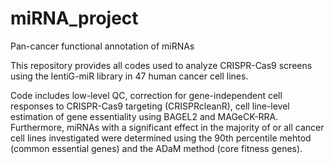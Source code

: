 # miRNA_project
Pan-cancer functional annotation of miRNAs

This repository provides all codes used to analyze CRISPR-Cas9 screens using the lentiG-miR library in 47 human cancer cell lines.

Code includes low-level QC, correction for gene-independent cell responses to CRISPR-Cas9 targeting (CRISPRcleanR), cell line-level estimation of gene essentiality using BAGEL2 and MAGeCK-RRA. Furthermore, miRNAs with a significant effect in the majority of or all cancer cell lines investigated were determined using the 90th percentile mehtod (common essential genes) and the ADaM method (core fitness genes).
